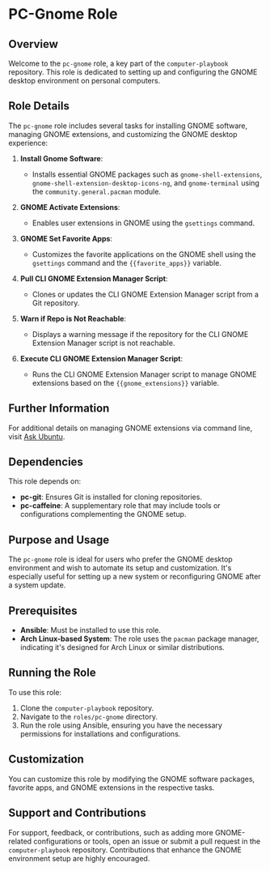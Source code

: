 # PC-Gnome Role

## Overview
Welcome to the `pc-gnome` role, a key part of the `computer-playbook` repository. This role is dedicated to setting up and configuring the GNOME desktop environment on personal computers.

## Role Details
The `pc-gnome` role includes several tasks for installing GNOME software, managing GNOME extensions, and customizing the GNOME desktop experience:

1. **Install Gnome Software**:
   - Installs essential GNOME packages such as `gnome-shell-extensions`, `gnome-shell-extension-desktop-icons-ng`, and `gnome-terminal` using the `community.general.pacman` module.

2. **GNOME Activate Extensions**:
   - Enables user extensions in GNOME using the `gsettings` command.

3. **GNOME Set Favorite Apps**:
   - Customizes the favorite applications on the GNOME shell using the `gsettings` command and the `{{favorite_apps}}` variable.

4. **Pull CLI GNOME Extension Manager Script**:
   - Clones or updates the CLI GNOME Extension Manager script from a Git repository.

5. **Warn if Repo is Not Reachable**:
   - Displays a warning message if the repository for the CLI GNOME Extension Manager script is not reachable.

6. **Execute CLI GNOME Extension Manager Script**:
   - Runs the CLI GNOME Extension Manager script to manage GNOME extensions based on the `{{gnome_extensions}}` variable.

## Further Information
For additional details on managing GNOME extensions via command line, visit [Ask Ubuntu](https://askubuntu.com/questions/1029376/how-do-i-enable-and-disable-gnome-extensions-from-the-command-line).

## Dependencies
This role depends on:
- **pc-git**: Ensures Git is installed for cloning repositories.
- **pc-caffeine**: A supplementary role that may include tools or configurations complementing the GNOME setup.

## Purpose and Usage
The `pc-gnome` role is ideal for users who prefer the GNOME desktop environment and wish to automate its setup and customization. It's especially useful for setting up a new system or reconfiguring GNOME after a system update.

## Prerequisites
- **Ansible**: Must be installed to use this role.
- **Arch Linux-based System**: The role uses the `pacman` package manager, indicating it's designed for Arch Linux or similar distributions.

## Running the Role
To use this role:
1. Clone the `computer-playbook` repository.
2. Navigate to the `roles/pc-gnome` directory.
3. Run the role using Ansible, ensuring you have the necessary permissions for installations and configurations.

## Customization
You can customize this role by modifying the GNOME software packages, favorite apps, and GNOME extensions in the respective tasks.

## Support and Contributions
For support, feedback, or contributions, such as adding more GNOME-related configurations or tools, open an issue or submit a pull request in the `computer-playbook` repository. Contributions that enhance the GNOME environment setup are highly encouraged.